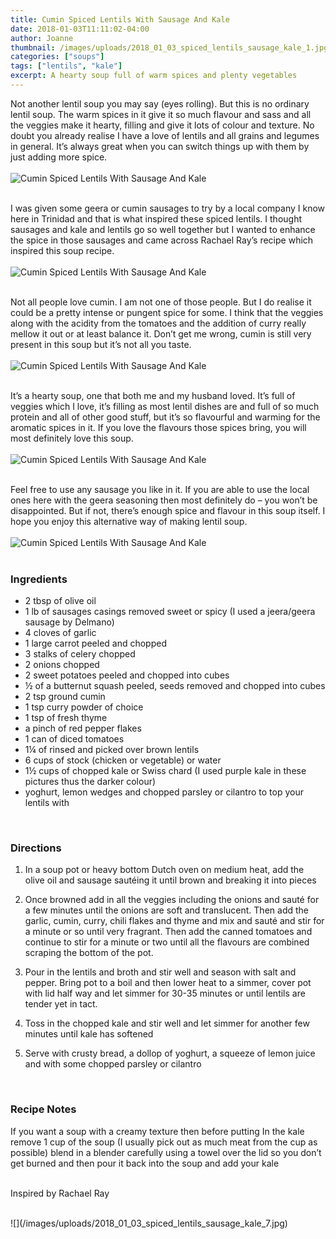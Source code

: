 ```yaml
---
title: Cumin Spiced Lentils With Sausage And Kale
date: 2018-01-03T11:11:02-04:00
author: Joanne
thumbnail: /images/uploads/2018_01_03_spiced_lentils_sausage_kale_1.jpg
categories: ["soups"]
tags: ["lentils", "kale"]
excerpt: A hearty soup full of warm spices and plenty vegetables
---
```


Not another lentil soup you may say (eyes rolling). But this is no ordinary lentil soup. The warm spices in it give it so much flavour and sass and all the veggies make it hearty, filling and give it lots of colour and texture.  No doubt you already realise I have a love of lentils and all grains and legumes in general.  It’s always great when you can switch things up with them by just adding more spice.
<br>
<br>
![Cumin Spiced Lentils With Sausage And Kale](/images/uploads/2018_01_03_spiced_lentils_sausage_kale_2.jpg)
<br>
<br>

I was given some geera or cumin sausages to try by a local company I know here in Trinidad and that is what inspired these spiced lentils. I thought sausages and kale and lentils go so well together but I wanted to enhance the spice in those sausages and came across Rachael Ray’s recipe which inspired this soup recipe.
<br>
<br>
![Cumin Spiced Lentils With Sausage And Kale](/images/uploads/2018_01_03_spiced_lentils_sausage_kale_3.jpg)
<br>
<br>

Not all people love cumin. I am not one of those people. But I do realise it could be a  pretty intense or pungent spice for some. I think that the veggies along with the acidity from the tomatoes and the addition of curry really mellow it out or at least balance it.  Don’t get me wrong, cumin is still very present in this soup but it’s not all you taste.
<br>
<br>
![Cumin Spiced Lentils With Sausage And Kale](/images/uploads/2018_01_03_spiced_lentils_sausage_kale_4.jpg)
<br>
<br>

It’s a hearty soup, one that both me and my husband loved. It’s full of veggies which I love, it’s filling as most lentil dishes are and full of so much protein and all of other good stuff, but it’s so flavourful and warming for the aromatic spices in it. If you love the flavours those spices bring, you will most definitely love this soup.
<br>
<br>
![Cumin Spiced Lentils With Sausage And Kale](/images/uploads/2018_01_03_spiced_lentils_sausage_kale_5.jpg)
<br>
<br>

Feel free to use any sausage you like in it. If you are able to use the local ones here with the geera seasoning then most definitely do – you won’t be disappointed. But if not, there’s enough spice and flavour in this soup itself. I hope you enjoy this alternative way of making lentil soup.
<br>
<br>
![Cumin Spiced Lentils With Sausage And Kale](/images/uploads/2018_01_03_spiced_lentils_sausage_kale_6.jpg)
<br>
<br>

### Ingredients

* 2 tbsp of olive oil
* 1 lb of sausages casings removed sweet or spicy (I used a jeera/geera sausage by Delmano)
* 4 cloves of garlic
* 1 large carrot peeled and chopped
* 3 stalks of celery chopped
* 2 onions chopped
* 2 sweet potatoes peeled and chopped into cubes
* &frac12; of a butternut squash peeled, seeds removed and chopped into cubes
* 2 tsp ground cumin
* 1 tsp curry powder of choice
* 1 tsp of fresh thyme
* a pinch of red pepper flakes
* 1 can of diced tomatoes
* 1&frac14; of rinsed and picked over brown lentils
* 6 cups of stock (chicken or vegetable) or water
* 1&frac12; cups of chopped kale or Swiss chard (I used purple kale in these pictures thus the darker colour)
* yoghurt, lemon wedges and chopped parsley or cilantro to top your lentils with
<br>

### Directions

1. In a soup pot or heavy bottom Dutch oven on medium heat, add the olive oil and sausage sautéing it until brown and breaking it into pieces

1. Once browned add in all the veggies including the onions and sauté for a few minutes until the onions are soft and translucent. Then add the garlic, cumin, curry, chili flakes and thyme and mix and sauté and stir for a minute or so until very fragrant. Then add the canned tomatoes and continue to stir for a minute or two until all the flavours are combined scraping the bottom of the pot.

1. Pour in the lentils and broth and stir well and season with salt and pepper. Bring pot to a boil and then lower heat to a simmer, cover pot with lid half way and let simmer for 30-35 minutes or until lentils are tender yet in tact.

1. Toss in the chopped kale and stir well and let simmer for another few minutes until kale has softened

1. Serve with crusty bread, a dollop of yoghurt, a squeeze of lemon juice and with some chopped parsley or cilantro
<br>

### Recipe Notes

If you want a soup with a creamy texture then before putting In the kale remove 1 cup of the soup (I usually pick out as much meat from the cup as possible) blend in a blender carefully using a towel over the lid so you don’t get burned and then pour it back into the soup and add your kale
<br>
<br>

Inspired by Rachael Ray

<br>
![](/images/uploads/2018_01_03_spiced_lentils_sausage_kale_7.jpg)
